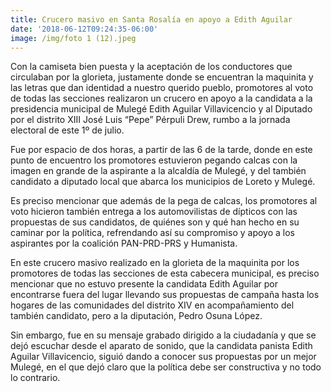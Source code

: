 ```yaml
---
title: Crucero masivo en Santa Rosalía en apoyo a Edith Aguilar
date: '2018-06-12T09:24:35-06:00'
image: /img/foto 1 (12).jpeg
---
```

Con la camiseta bien puesta y la aceptación de los conductores que circulaban por la glorieta, justamente donde se encuentran la maquinita y las letras que dan identidad a nuestro querido pueblo, promotores al voto de todas las secciones realizaron un crucero en apoyo a la candidata a la presidencia municipal de Mulegé Edith Aguilar Villavicencio y al Diputado por el distrito XIII José Luis “Pepe” Pérpuli Drew, rumbo a la jornada electoral de este 1º de julio.

Fue por espacio de dos horas, a partir de las 6 de la tarde, donde en este punto de encuentro los promotores estuvieron pegando calcas con la imagen en grande de la aspirante a la alcaldía de Mulegé, y del también candidato a diputado local que abarca los municipios de Loreto y Mulegé.

Es preciso mencionar que además de la pega de calcas, los promotores al voto hicieron también entrega a los automovilistas de dípticos con las propuestas de sus candidatos, de quiénes son y qué han hecho en su caminar por la política, refrendando así su compromiso y apoyo a los aspirantes por la coalición PAN-PRD-PRS y Humanista.

En este crucero masivo realizado en la glorieta de la maquinita por los promotores de todas las secciones de esta cabecera municipal, es preciso mencionar que no estuvo presente la candidata Edith Aguilar por encontrarse fuera del lugar llevando sus propuestas de campaña hasta los hogares de las comunidades del distrito XIV en acompañamiento del también candidato, pero a la diputación, Pedro Osuna López.

Sin embargo, fue en su mensaje grabado dirigido a la ciudadanía y que se dejó escuchar desde el aparato de sonido, que la candidata panista Edith Aguilar Villavicencio, siguió dando a conocer sus propuestas por un mejor Mulegé, en el que dejó claro que la política debe ser constructiva y no todo lo contrario.
